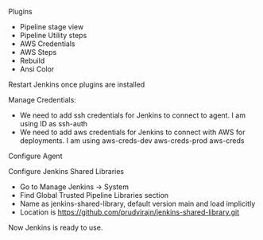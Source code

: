 Plugins

* Pipeline stage  view
* Pipeline Utility steps
* AWS Credentials
* AWS Steps
* Rebuild
* Ansi Color

Restart Jenkins once plugins are installed

Manage Credentials:
* We need to add ssh credentials for Jenkins to connect to agent. I am using ID as ssh-auth
* We need to add aws credentials for Jenkins to connect with AWS for deployments. I am using
    aws-creds-dev
    aws-creds-prod
    aws-creds

Configure Agent

Configure Jenkins Shared Libraries
 * Go to Manage Jenkins -> System
 * Find Global Trusted Pipeline Libraries section
 * Name as jenkins-shared-library, default version main and load implicitly
 * Location is https://github.com/prudvirajn/jenkins-shared-library.git

Now Jenkins is ready to use.